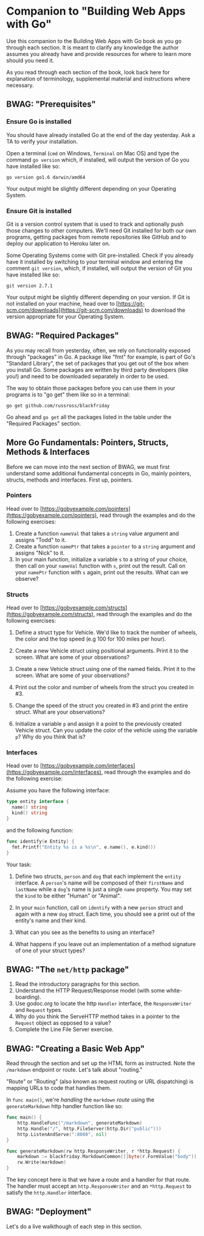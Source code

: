 # Companion to "Building Web Apps with Go"

Use this companion to the Building Web Apps with Go book as you go through each section. It is meant to clarify any knowledge the author assumes you already have and provide resources for where to learn more should you need it.

As you read through each section of the book, look back here for explanation of terminology, supplemental material and instructions where necessary.

## BWAG: "Prerequisites"

### Ensure Go is installed
You should have already installed Go at the end of the day yesterday. Ask a TA to verify your installation.

Open a terminal (`cmd` on Windows, `Terminal` on Mac OS) and type the command `go version` which, if installed, will output the version of Go you have installed like so:

```
go version go1.6 darwin/amd64
```

Your output might be slightly different depending on your Operating System.

### Ensure Git is installed

Git is a version control system that is used to track and optionally push those changes to other computers. We'll need Git installed for both our own programs, getting packages from remote repositories like GitHub and to deploy our application to Heroku later on.

Some Operating Systems come with Git pre-installed. Check if you already have it installed by switching to your terminal window and entering the comment `git version`, which, if installed, will output the version of Git you have installed like so:

```
git version 2.7.1
```

Your output might be slightly different depending on your version. If Git is not installed on your machine, head over to [https://git-scm.com/downloads](https://git-scm.com/downloads) to download the version appropriate for your Operating System.

## BWAG: "Required Packages"

As you may recall from yesterday, often, we rely on functionality exposed through "packages" in Go. A package like "fmt" for example, is part of Go's "Standard Library", the set of packages that you get out of the box when you install Go. Some packages are written by third party developers (like you!) and need to be downloaded separately in order to be used.

The way to obtain those packages before you can use them in your programs is to "go get" them like so in a terminal:

```
go get github.com/russross/blackfriday
```

Go ahead and `go get` all the packages listed in the table under the "Required Packages" section.

## More Go Fundamentals: Pointers, Structs, Methods & Interfaces

Before we can move into the next section of BWAG, we must first understand some additional fundamental concepts in Go, mainly pointers, structs, methods and interfaces. First up, pointers.

### Pointers

Head over to [https://gobyexample.com/pointers](https://gobyexample.com/pointers), read through the examples and do the following exercises:

1. Create a function `nameVal` that takes a `string` value argument and assigns "Todd" to it.
2. Create a function `namePtr` that takes a `pointer` to a `string` argument and assigns "Nick" to it.
3. In your main function, initialize a variable `s` to a string of your choice, then call on your `nameVal` function with `s`, print out the result. Call on your `namePtr` function with `s` again, print out the results. What can we observe?

### Structs

Head over to [https://gobyexample.com/structs](https://gobyexample.com/structs), read through the examples and do the following exercises:

1. Define a struct type for Vehicle. We'd like to track the number of wheels, the color and the top speed (e.g 100 for 100 miles per hour).

2. Create a new Vehicle struct using positional arguments. Print it to the screen. What are some of your observations?

3. Create a new Vehicle struct using one of the named fields. Print it to the screen. What are some of your observations?

4. Print out the color and number of wheels from the struct you created in #3.

5. Change the speed of the struct you created in #3 and print the entire struct. What are your observations?

6. Initialize a variable `p` and assign it a point to the previously created Vehicle struct. Can you update the color of the vehicle using the variable `p`? Why do you think that is?

### Interfaces

Head over to [https://gobyexample.com/interfaces](https://gobyexample.com/interfaces), read through the examples and do the following exercise:

Assume you have the following interface:

```go
type entity interface {
  name() string
  kind() string
}
```

and the following function:

```go
func identify(e Entity) {
  fmt.Printf("Entity %s is a %s\n", e.name(), e.kind())
}
```

Your task:

1. Define two structs, `person` and `dog` that each implement the `entity` interface. A `person`'s name will be composed of their `firstName` and `lastName` while a `dog`'s name is just a single `name` property. You may set the `kind` to be either "Human" or "Animal".

2. In your `main` function, call on `identify` with a new `person` struct and again with a new `dog` struct. Each time, you should see a print out of the entity's name and their kind.

3. What can you see as the benefits to using an interface?

4. What happens if you leave out an implementation of a method signature of one of your struct types?

## BWAG: "The `net/http` package"

1. Read the introductory paragraphs for this section.
2. Understand the HTTP Request/Response model (with some white-boarding).
3. Use godoc.org to locate the http `Handler` interface, the `ResponseWriter` and `Request` types.
4. Why do you think the ServeHTTP method takes in a pointer to the `Request` object as opposed to a value?
5. Complete the Line File Server exercise.

## BWAG: "Creating a Basic Web App"

Read through the section and set up the HTML form as instructed. Note the `/markdown` endpoint or route. Let's talk about "routing."

"Route" or "Routing" (also known as request routing or URL dispatching) is mapping URLs to code that handles them.

In `func main()`, we're _handling_ the `markdown` _route_ using the `generateMarkdown` http handler function like so:

```go
func main() {
    http.HandleFunc("/markdown", generateMarkdown)
    http.Handle("/", http.FileServer(http.Dir("public")))
    http.ListenAndServe(":8080", nil)
}

func generateMarkdown(rw http.ResponseWriter, r *http.Request) {
    markdown := blackfriday.MarkdownCommon([]byte(r.FormValue("body")))
    rw.Write(markdown)
}
```

The key concept here is that we have a route and a handler for that route. The handler must accept an `http.ResponseWriter` and an `*http.Request` to satisfy the `http.Handler` interface.

## BWAG: "Deployment"

Let's do a live walkthough of each step in this section.
